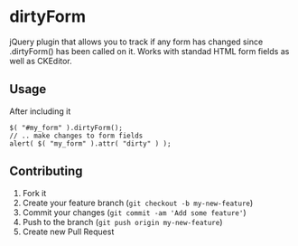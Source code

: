 # dirtyForm

jQuery plugin that allows you to track if any form has changed since .dirtyForm() has been called on it. Works with standad HTML form fields as well as CKEditor.

## Usage

After including it

	$( "#my_form" ).dirtyForm();
	// .. make changes to form fields
	alert( $( "my_form" ).attr( "dirty" ) );

## Contributing

1. Fork it
2. Create your feature branch (`git checkout -b my-new-feature`)
3. Commit your changes (`git commit -am 'Add some feature'`)
4. Push to the branch (`git push origin my-new-feature`)
5. Create new Pull Request